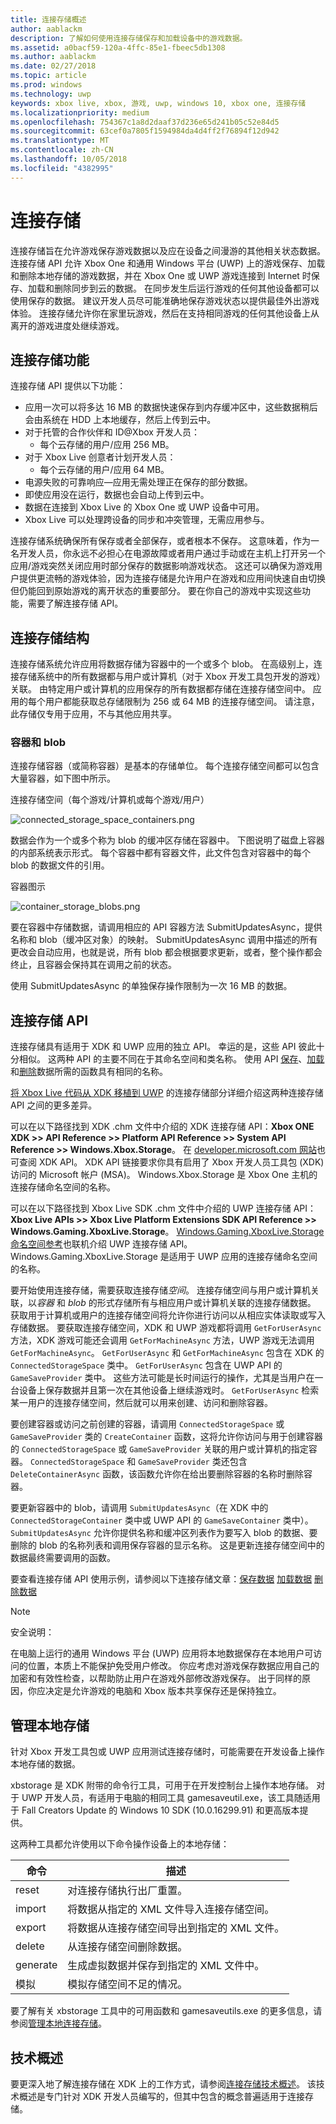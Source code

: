 ```yaml
---
title: 连接存储概述
author: aablackm
description: 了解如何使用连接存储保存和加载设备中的游戏数据。
ms.assetid: a0bacf59-120a-4ffc-85e1-fbeec5db1308
ms.author: aablackm
ms.date: 02/27/2018
ms.topic: article
ms.prod: windows
ms.technology: uwp
keywords: xbox live, xbox, 游戏, uwp, windows 10, xbox one, 连接存储
ms.localizationpriority: medium
ms.openlocfilehash: 754367c1a8d2daaf37d236e65d241b05c52e84d5
ms.sourcegitcommit: 63cef0a7805f1594984da4d4ff2f76894f12d942
ms.translationtype: MT
ms.contentlocale: zh-CN
ms.lasthandoff: 10/05/2018
ms.locfileid: "4382995"
---
```

# <a name="connected-storage"></a>连接存储
连接存储旨在允许游戏保存游戏数据以及应在设备之间漫游的其他相关状态数据。 连接存储 API 允许 Xbox One 和通用 Windows 平台 (UWP) 上的游戏保存、加载和删除本地存储的游戏数据，并在 Xbox One 或 UWP 游戏连接到 Internet 时保存、加载和删除同步到云的数据。 在同步发生后运行游戏的任何其他设备都可以使用保存的数据。 建议开发人员尽可能准确地保存游戏状态以提供最佳外出游戏体验。 连接存储允许你在家里玩游戏，然后在支持相同游戏的任何其他设备上从离开的游戏进度处继续游戏。

## <a name="connected-storage-features"></a>连接存储功能

连接存储 API 提供以下功能：

- 应用一次可以将多达 16 MB 的数据快速保存到内存缓冲区中，这些数据稍后会由系统在 HDD 上本地缓存，然后上传到云中。
- 对于托管的合作伙伴和 ID@Xbox 开发人员：
    - 每个云存储的用户/应用 256 MB。
- 对于 Xbox Live 创意者计划开发人员：
    - 每个云存储的用户/应用 64 MB。
- 电源失败的可靠响应—应用无需处理正在保存的部分数据。
- 即使应用没在运行，数据也会自动上传到云中。
- 数据在连接到 Xbox Live 的 Xbox One 或 UWP 设备中可用。
- Xbox Live 可以处理跨设备的同步和冲突管理，无需应用参与。

连接存储系统确保所有保存或者全部保存，或者根本不保存。 这意味着，作为一名开发人员，你永远不必担心在电源故障或者用户通过手动或在主机上打开另一个应用/游戏突然关闭应用时部分保存的数据影响游戏状态。 这还可以确保为游戏用户提供更流畅的游戏体验，因为连接存储是允许用户在游戏和应用间快速自由切换但仍能回到原始游戏的离开状态的重要部分。 要在你自己的游戏中实现这些功能，需要了解连接存储 API。

## <a name="connected-storage-structure"></a>连接存储结构

连接存储系统允许应用将数据存储为容器中的一个或多个 blob。 在高级别上，连接存储系统中的所有数据都与用户或计算机（对于 Xbox 开发工具包开发的游戏）关联。 由特定用户或计算机的应用保存的所有数据都存储在连接存储空间中。 应用的每个用户都能获取总存储限制为 256 或 64 MB 的连接存储空间。 请注意，此存储仅专用于应用，不与其他应用共享。

### <a name="containers-and-blobs"></a>容器和 blob

连接存储容器（或简称容器）是基本的存储单位。 每个连接存储空间都可以包含大量容器，如下图中所示。

连接存储空间（每个游戏/计算机或每个游戏/用户）

![connected_storage_space_containers.png](../../images/connected_storage/connected_storage_space_containers.png)

 数据会作为一个或多个称为 blob 的缓冲区存储在容器中。 下图说明了磁盘上容器的内部系统表示形式。 每个容器中都有容器文件，此文件包含对容器中的每个 blob 的数据文件的引用。

容器图示

![container_storage_blobs.png](../../images/connected_storage/container_storage_blobs.png)

要在容器中存储数据，请调用相应的 API 容器方法 SubmitUpdatesAsync，提供名称和 blob（缓冲区对象）的映射。 SubmitUpdatesAsync 调用中描述的所有更改会自动应用，也就是说，所有 blob 都会根据要求更新，或者，整个操作都会终止，且容器会保持其在调用之前的状态。

使用 SubmitUpdatesAsync 的单独保存操作限制为一次 16 MB 的数据。

## <a name="connected-storage-api"></a>连接存储 API

连接存储具有适用于 XDK 和 UWP 应用的独立 API。 幸运的是，这些 API 彼此十分相似。 这两种 API 的主要不同在于其命名空间和类名称。 使用 API [保存](connected-storage-saving.md)、[加载](connected-storage-loading.md)和[删除](connected-storage-deleting.md)数据所需的函数具有相同的名称。

[将 Xbox Live 代码从 XDK 移植到 UWP](../../using-xbox-live/porting-xbox-live-code-from-xdk-to-uwp.md) 的连接存储部分详细介绍这两种连接存储 API 之间的更多差异。

可以在以下路径找到 XDK .chm 文件中介绍的 XDK 连接存储 API：**Xbox ONE XDK >> API Reference >> Platform API Reference >> System API Reference >> Windows.Xbox.Storage**。
在 [developer.microsoft.com 网站](https://developer.microsoft.com/en-us/games/xbox/docs/xdk/storage-xbox-microsoft-n)也可查阅 XDK API。
XDK API 链接要求你具有启用了 Xbox 开发人员工具包 (XDK) 访问的 Microsoft 帐户 (MSA)。
Windows.Xbox.Storage 是 Xbox One 主机的连接存储命名空间的名称。

可以在以下路径找到 Xbox Live SDK .chm 文件中介绍的 UWP 连接存储 API：**Xbox Live APIs >> Xbox Live Platform Extensions SDK API Reference >> Windows.Gaming.XboxLive.Storage**。
[Windows.Gaming.XboxLive.Storage 命名空间参考](https://docs.microsoft.com/en-us/uwp/api/windows.gaming.xboxlive.storage)也联机介绍 UWP 连接存储 API。
Windows.Gaming.XboxLive.Storage 是适用于 UWP 应用的连接存储命名空间的名称。

要开始使用连接存储，需要获取连接存储*空间*。 连接存储空间与用户或计算机关联，以*容器* 和 *blob* 的形式存储所有与相应用户或计算机关联的连接存储数据。 获取用于计算机或用户的连接存储空间将允许你进行访问以从相应实体读取或写入存储数据。 要获取连接存储空间，XDK 和 UWP 游戏都将调用 `GetForUserAsync` 方法，XDK 游戏可能还会调用 `GetForMachineAsync` 方法，UWP 游戏无法调用 `GetForMachineAsync`。 `GetForUserAsync` 和 `GetForMachineAsync` 包含在 XDK 的 `ConnectedStorageSpace` 类中。 `GetForUserAsync` 包含在 UWP API 的 `GameSaveProvider` 类中。 这些方法可能是长时间运行的操作，尤其是当用户在一台设备上保存数据并且第一次在其他设备上继续游戏时。 `GetForUserAsync` 检索某一用户的连接存储空间，然后就可以用来创建、访问和删除容器。

要创建容器或访问之前创建的容器，请调用 `ConnectedStorageSpace` 或 `GameSaveProvider` 类的 `CreateContainer` 函数，这将允许你访问与用于创建容器的 `ConnectedStorageSpace` 或 `GameSaveProvider` 关联的用户或计算机的指定容器。 `ConnectedStorageSpace` 和 `GameSaveProvider` 类还包含 `DeleteContainerAsync` 函数，该函数允许你在给出要删除容器的名称时删除容器。

要更新容器中的 blob，请调用 `SubmitUpdatesAsync`（在 XDK 中的 `ConnectedStorageContainer` 类中或 UWP API 的 `GameSaveContainer` 类中）。 `SubmitUpdatesAsync` 允许你提供名称和缓冲区列表作为要写入 blob 的数据、要删除的 blob 的名称列表和调用保存容器的显示名称。 这是更新连接存储空间中的数据最终需要调用的函数。

要查看连接存储 API 使用示例，请参阅以下连接存储文章：[保存数据](connected-storage-saving.md)
[加载数据](connected-storage-loading.md)
[删除数据](connected-storage-deleting.md)

> [!NOTE]
> 安全说明：
>
> 在电脑上运行的通用 Windows 平台 (UWP) 应用将本地数据保存在本地用户可访问的位置，本质上不能保护免受用户修改。
>你应考虑对游戏保存数据应用自己的加密和有效性检查，以帮助防止用户在游戏外部修改游戏保存。
>出于同样的原因，你应决定是允许游戏的电脑和 Xbox 版本共享保存还是保持独立。

## <a name="managing-local-storage"></a>管理本地存储

针对 Xbox 开发工具包或 UWP 应用测试连接存储时，可能需要在开发设备上操作本地存储的数据。

xbstorage 是 XDK 附带的命令行工具，可用于在开发控制台上操作本地存储。
对于 UWP 开发人员，有适用于电脑的相同工具 gamesaveutil.exe，该工具随适用于 Fall Creators Update 的 Windows 10 SDK (10.0.16299.91) 和更高版本提供。

这两种工具都允许使用以下命令操作设备上的本地存储：

|命令  |描述  |
|---------|---------|
|reset    | 对连接存储执行出厂重置。 |
|import   | 将数据从指定的 XML 文件导入连接存储空间。 |
|export   | 将数据从连接存储空间导出到指定的 XML 文件。 |
|delete   | 从连接存储空间删除数据。 |
|generate | 生成虚拟数据并保存到指定的 XML 文件中。 |
|模拟 | 模拟存储空间不足的情况。 |

要了解有关 xbstorage 工具中的可用函数和 gamesaveutils.exe 的更多信息，请参阅[管理本地连接存储](connected-storage-xb-storage.md)。

## <a name="technical-overview"></a>技术概述

要更深入地了解连接存储在 XDK 上的工作方式，请参阅[连接存储技术概述](connected-storage-technical-overview.md)。 该技术概述是专门针对 XDK 开发人员编写的，但其中包含的概念普遍适用于连接存储。